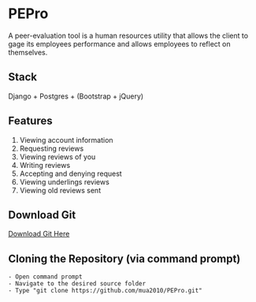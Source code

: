 # PEPro

A peer-evaluation tool is a human resources utility that allows the client to gage its employees performance and allows employees to reflect on themselves.

## Stack

Django + Postgres + (Bootstrap + jQuery)

## Features

1. Viewing account information
2. Requesting reviews
3. Viewing reviews of you
4. Writing reviews
5. Accepting and denying request
6. Viewing underlings reviews
7. Viewing old reviews sent


## Download Git
[Download Git Here](https://git-scm.com/downloads)


## Cloning the Repository (via command prompt)
```$xslt
- Open command prompt
- Navigate to the desired source folder
- Type "git clone https://github.com/mua2010/PEPro.git"
```
